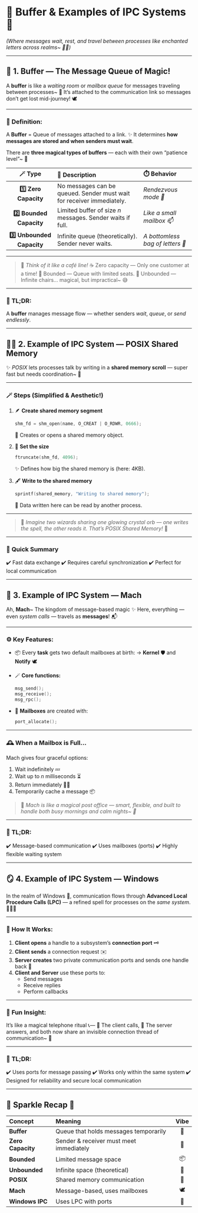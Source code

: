 # 💫 **Buffer & Examples of IPC Systems** 💫

_(Where messages wait, rest, and travel between processes like enchanted letters across realms~ 📜💌)_

---

## 🌈 **1. Buffer — The Message Queue of Magic!**

A **buffer** is like a _waiting room_ or _mailbox queue_ for messages traveling between processes~ 💭
It’s attached to the communication link so messages don’t get lost mid-journey! 🕊️

---

### 💖 **Definition:**

A **Buffer** = Queue of messages attached to a link.
✨ It determines **how messages are stored and when senders must wait**.

There are **three magical types of buffers** — each with their own “patience level”~ 💫

|          🪄 Type          | 💬 Description                                                        | ⏱️ Behavior                      |
| :-----------------------: | :-------------------------------------------------------------------- | :------------------------------- |
|   **1️⃣ Zero Capacity**    | No messages can be queued. Sender must wait for receiver immediately. | _Rendezvous mode 💞_             |
|  **2️⃣ Bounded Capacity**  | Limited buffer of size _n_ messages. Sender waits if full.            | _Like a small mailbox 📫_        |
| **3️⃣ Unbounded Capacity** | Infinite queue (theoretically). Sender never waits.                   | _A bottomless bag of letters 👜_ |

---

> 💬 _Think of it like a café line!_
> ☕ Zero capacity — Only one customer at a time!
> 🍰 Bounded — Queue with limited seats.
> 🍵 Unbounded — Infinite chairs… magical, but impractical~ 😅

---

### 🌟 **TL;DR:**

A **buffer** manages message flow — whether senders _wait_, _queue_, or _send endlessly_.

---

## 🧑‍💻 **2. Example of IPC System — POSIX Shared Memory**

✨ _POSIX_ lets processes talk by writing in a **shared memory scroll** — super fast but needs coordination~ 📜

---

### 🪄 **Steps (Simplified & Aesthetic!)**

1. 🪶 **Create shared memory segment**

   ```c
   shm_fd = shm_open(name, O_CREAT | O_RDWR, 0666);
   ```

   💭 Creates or opens a shared memory object.

2. 📏 **Set the size**

   ```c
   ftruncate(shm_fd, 4096);
   ```

   ✨ Defines how big the shared memory is (here: 4KB).

3. 🖋️ **Write to the shared memory**

   ```c
   sprintf(shared_memory, "Writing to shared memory");
   ```

   💌 Data written here can be read by another process.

---

> 🩷 _Imagine two wizards sharing one glowing crystal orb — one writes the spell, the other reads it. That’s POSIX Shared Memory!_ 🔮

---

### 🌸 **Quick Summary**

✔️ Fast data exchange
✔️ Requires careful synchronization
✔️ Perfect for local communication

---

## 💌 **3. Example of IPC System — Mach**

Ah, **Mach**~ The kingdom of message-based magic ✨
Here, everything — even _system calls_ — travels as **messages**! 📬

---

### ⚙️ **Key Features:**

- 📦 Every **task** gets two default mailboxes at birth:
  → **Kernel** 🛡️ and **Notify** 🕊️
- 🪄 **Core functions:**

  ```c
  msg_send();
  msg_receive();
  msg_rpc();
  ```

- 💌 **Mailboxes** are created with:

  ```c
  port_allocate();
  ```

---

### 🕰️ **When a Mailbox is Full...**

Mach gives four graceful options:

1. Wait indefinitely 💤
2. Wait up to _n_ milliseconds ⏳
3. Return immediately 🚶‍♀️
4. Temporarily cache a message 📦

> 💬 _Mach is like a magical post office — smart, flexible, and built to handle both busy mornings and calm nights~ 🩵_

---

### 🌟 **TL;DR:**

✔️ Message-based communication
✔️ Uses mailboxes (ports)
✔️ Highly flexible waiting system

---

## 🪞 **4. Example of IPC System — Windows**

In the realm of Windows 👑, communication flows through **Advanced Local Procedure Calls (LPC)** — a refined spell for processes on the _same system_. 🧙‍♀️💠

---

### 🧵 **How It Works:**

1. **Client opens** a handle to a subsystem’s **connection port** 🗝️
2. **Client sends** a connection request ✉️
3. **Server creates** two private communication ports and sends one handle back 🔄
4. **Client and Server** use these ports to:
   - Send messages
   - Receive replies
   - Perform callbacks

---

### 💬 **Fun Insight:**

It’s like a magical telephone ritual 📞—
🎀 The client calls,
💎 The server answers,
and both now share an invisible connection thread of communication~ 💫

---

### 🌸 **TL;DR:**

✔️ Uses ports for message passing
✔️ Works only within the same system
✔️ Designed for reliability and secure local communication

---

## 🌷 **Sparkle Recap 💖**

| Concept           | Meaning                                 | Vibe |
| :---------------- | :-------------------------------------- | :--: |
| **Buffer**        | Queue that holds messages temporarily   |  📨  |
| **Zero Capacity** | Sender & receiver must meet immediately |  💞  |
| **Bounded**       | Limited message space                   |  📦  |
| **Unbounded**     | Infinite space (theoretical)            |  🌌  |
| **POSIX**         | Shared memory communication             |  🔮  |
| **Mach**          | Message-based, uses mailboxes           |  🕊️  |
| **Windows IPC**   | Uses LPC with ports                     |  💎  |
